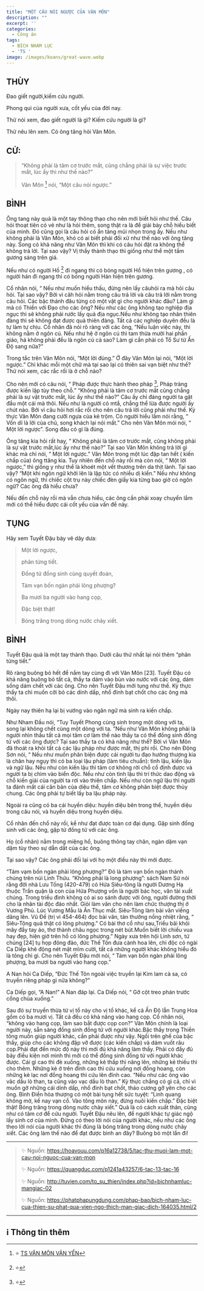 ```yaml
---
title: "MỘT CÂU NÓI NGƯỢC CỦA VÂN MÔN"
description: ""
excerpt: ''
categories:
  - Công án
tags:
  - BÍCH NHAM LỤC
  - 'TS '
image: /images/koans/great-wave.webp
---
```


## THÙY

Đao giết người,kiếm cứu người.

Phong qui của người xưa, cốt yếu của đời nay.

Thử nói xem, đao giết người là gì? Kiếm cứu người là gì?

Thử nêu lên xem. Có ông tăng hỏi Vân Môn.

## CỬ:

> “Không phải là tâm cơ trước mắt, cũng chẳng phải là sự việc trước mắt, lúc ấy thì như thế nào?”
>
> Vân Môn [^1] nói, “Một câu nói ngược.”

## BÌNH

Ông tang này quả là một tay thông thạo cho nên mới biết hỏi như thế. Câu hỏi thoạt tiên có vẻ như là hỏi thêm, song thật ra là để giải bày chỗ hiểu biết của mình. Đó cũng gọi là câu hỏi có ẩn tàng mũi nhọn trong ấy. Nếu như không phải là Vân Môn, khó có ai biết phải đối xử như thế nào với ông tăng này. Song có khả năng như Vân Môn thì khi có câu hỏi đặt ra không thể không trả lời. Tại sao vậy? Vị thầy thành thạo thì giống như thể một tấm gương sáng trên giá.

Nếu như có người Hồ [^21] đi ngang thì có bóng người Hồ hiện trên gương , có người hán đi ngang thì có bóng người Hán hiện trên gương.

Cổ nhân nói, “ Nếu như muốn hiểu thấu, đừng nên lấy câuhỏi ra mà hỏi câu hỏi. Tại sao vậy? Bởi vì câh hỏi nằm trong câu trả lời và câu trả lời nằm trong câu hỏi. Các bậc thánh đâu từng có một vật gì cho người khác đâu? Làm gì mà có Thiền với Đạo cho các ông? Nếu như các ông không tạo nghiệp địa ngục thì sẽ không phải rước lấy quả địa ngục.Nếu như không tạo nhân thiên đàng thì sẽ không đạt được quả thiên đàng. Tất cả các nghiệp duyên đều là tự làm tự chịu. Cổ nhân đã nói rõ ràng với các ông, “Nếu luận việc này, thì không nằm ở ngôn cú. Nếu như hệ ở ngôn cú thì tam thừa mười hai phần giáo, há không phải đều là ngôn cú cả sao? Làm gì cần phải có Tổ Sư từ Ấn Độ sang nữa?”

Trong tắc trên Vân Môn nói, “Một lời đúng.” Ở đây Vân Môn lại nói, “Một lời ngược.” Chỉ khác mỗi một chữ mà tại sao lại có thiên sai vạn biệt như thế? Thử nói xem, các rắc rối là ở chỗ nào?

Cho nên mới có câu nói, “ Pháp được thực hành theo pháp [^22], Pháp tràng được kiến lập tùy theo chỗ.” “Không phải là tâm cơ trước mắt cũng chẳng phải là sự vật trước mắt, lúc ấy như thế nào?” Câu ấy chỉ đáng người ta gật đầu một cái mà thôi. Nếu như là người có mtắ, chẳng thể lừa được người ấy chút nào. Bởi vì câu hỏi hơi rắc rối cho nên câu trả lời cũng phải như thế. Kỳ thực Vân Môn đang cưỡi ngựa của kẻ trộm. Có người hiểu lầm nói rằng, “ Vốn dĩ là lời của chủ, song khách lại nói mất.” Cho nên Vân Môn mói nói, “ Một lời ngược”. Song đâu có gì là đúng.

Ông tăng kia hỏi rất hay, “ Không phải là tâm cơ trước mắt, cũng không phải là sự vật trước mắt,lúc ấy như thế nào?” Tại sao Vân Môn không trả lời gì khác mà chỉ nói, “ Một lời ngược.” Vân Môn trong một lúc đập tan hết ( kiến chấp của) ông ttăng kia. Tuy nhiên đến chỗ này rồi mà còn nói, “ Một lời ngược,” thì giống y như thể là khoét một vết thương trên da thịt lành. Tại sao vậy? “Một khi ngôn ngữ khởi lên là lập tức có nhiều dị kiến.” Nếu như không có ngôn ngữ, thì chiếc cột trụ này chiếc đèn giấy kia từng bao giờ có ngôn ngữ? Các ông đã hiểu chưa?

Nếu đến chỗ này rồi mà vẫn chưa hiểu, các ông cần phải xoay chuyển lắm mới có thể hiểu được cái cốt yếu của vấn đề này.

## TỤNG

Hãy xem Tuyết Đậu bày vẽ dây dưa:

> Một lời ngược,
>
> phân từng tiết.
>
> Đồng tử đồng sinh cùng quyết đoán,
>
> Tám vạn bốn ngàn phải lông phượng?
>
> Ba mươi ba người vào hang cọp,
>
> Đặc biệt thật!
>
> Bóng trăng trong dòng nước chảy xiết.

## BÌNH

Tuyết Đậu quả là một tay thành thạo. Dưới câu thứ nhất lại nói thêm “phân từng tiết.”

Rõ ràng buông bỏ hết để nắm tay cùng đi với Vân Môn [23]. Tuyết Đậu có khả năng buông bỏ tất cả, thầy ta dám vào bùn vào nước với các ông, dám sống dám chết với các ông. Cho nên Tuyết Đậu mới tụng như thế. Kỳ thực thầy ta chỉ muốn cởi bỏ các dính dấp, nhổ đinh bạt chốt cho các ông mà thôi.

Ngày nay thiên hạ lại bị vướng vào ngân ngữ mà sinh ra kiến chấp.

Như Nham Đầu nói, “Tuy Tuyết Phong cùng sinh trong một dòng với ta, song lại không chết cùng một dòng với ta. ”Nếu như Vân Môn không phải là người nhìn thấu tất cả mọi tâm cơ làm thế nào thầy ta có thể đồng sinh đồng tử với các ông được? Tại sao thầy ta có khả năng như thế? Bởi vì Vân Môn đã thoát ra khỏi tất cả các lậu pháp như được mất, thị phi rồi. Cho nên Động Sơn nói, “ Nếu như muốn phân biện được cái người tu đạo hướng thượng kia là chân hay ngụy thì có ba loại lậu pháp (làm tiêu chuẩn): tình lậu, kiến lậu và ngữ lậu. Nếu như còn kiến lậu thì tâm cơ không rời chỗ cổ định được và người ta bị chìm vào biển độc. Nếu như còn tình lậu thì trí thức dao động và chỗ kiến giải của người ta rơi vào thiên chấp. Nếu như còn ngữ lậu thì người ta đánh mất cái căn bản của diệu thể, tâm cơ không phân biệt được thủy chung. Các ông phải tự biết lấy ba lậu pháp này.

Ngoài ra cũng có ba cái huyền diệu: huyền diệu bên trong thể, huyền diệu trong câu nói, và huyền diệu trong huyền diệu.

Cổ nhân đến chổ này rồi, kể như đạt được toàn cơ đại dụng. Gặp sinh đồng sinh với các ông, gặp tử đồng tử với các ông.

Họ (cổ nhân) nằm trong miệng hổ, buông thõng tay chân, ngàn dặm vạn dặm tùy theo sự dẫn dắt của các ông.

Tại sao vậy? Các ông phải đối lại với họ một điều này thì mới được.

“Tám vạm bốn ngàn phải lông phượng?” Đó là tám vạn bốn ngàn thánh chúng trên núi Linh Thứu. “Không phải là long phượng”: sách Nam Sử nói rằng đời nhà Lưu Tống (420-479) có Hứa Siêu-tông là người Dương Hạ thuộc Trần quận là con của Hứa Phượng vốn là người bác học, văn tài xuất chúng. Trong triều đình không có ai so sánh được với ông, người đường thời cho là nhân tài độc đáo nhất. Giỏi làm văn cho nên làm chức thượng thị ở Vương Phủ. Lúc Vương Mẫu là Ân Thục mất. Siêu-Tông làm bài văn viếng dâng lên. Vũ Đế (trị vì 454-464) đọc bài văn, tán thưởng nồng nhiệt rằng, “ Siêu-Tông quả thật có lông phượng.” Có bài thơ cổ như sau,Triều bãi khói mây đầy tay áo, thơ thành châu ngọc trong nét bút.Muốn biết lời chiếu vua hay đẹp, hiện giờ trên hồ có lông phượng.” Ngày xưa trên hội Linh sơn, tứ chúng [24] tụ họp đông đảo, đức Thế Tôn đưa cành hoa lên, chỉ độc có ngài Ca Diếp khẽ động nét mặt mĩm cười, tất cả những người khác không hiểu đó là tông chỉ gì. Cho nên Tuyết Đậu mới nói, “ Tám vạn bốn ngàn phải lông phượng, ba mươi ba người vào hang cọp.”

A Nan hỏi Ca Diếp, “Đức Thế Tôn ngoài việc truyền lại Kim lam cà sa, có truyền riêng pháp gì nữa không?”

Ca Diếp gọi, “A Nan!” A Nan đáp lại. Ca Diếp nói, “ Gỡ cột treo phán trước cổng chùa xuống.”

Sau đó sự truyền thừa từ vị tổ này cho vị tổ khác, kể cả Ấn Độ lẫn Trung Hoa gồm có ba mươi vị. Tất cả đều có khả năng vào hang cọp. Cổ nhân nói, “không vào hang cọp, làm sao bắt được cọp con?” Vân Môn chính là loại người này, sẵn sàng đồng sinh đồng tử với người khác.Bậc thầy trong Thiền tông muốn giúp người khác, cần phải được như vậy. Ngồi trên ghế của bậc thầy, giúp cho các không đập vỡ được (các kiến chấp) và dám vuốt râu cọp.Phải đạt đến mức độ này thì mới đủ khả năng làm thầy. Phải có đầy đủ bảy điều kiện nơi mình thì mới có thể đồng sinh đồng tử với người khác được. Cái gì cao thì đè xuống, những kẻ thấp thì nâng lên, những kẻ thiếu thì cho thêm. Những kẻ ở trên đỉnh cao thì cứu xuống nơi đồng hoang, còn những kẻ lạc nơi đồng hoang thì cứu lên đỉnh cao. “Nếu như các ông vào vãc dầu lò than, ta cũng vào vạc dầu lò than.” Kỳ thực chẳng có gì cả, chỉ vì muốn gỡ những cái dính dấp, nhổ đinh bạt chốt, tháo cương gỡ yên cho các ông. Bình Điền hòa thượng có một bài tụng hết sức tuyệt: “Linh quang không mờ, kế nay vạn cổ. Vào tông môn này, đừng nuôi kiến chấp.” Đặc biệt thật! Bóng trăng trong dòng nước chảy xiết.” Quả là có cách xuất thân, cũng như có tâm cơ để cứu người. Tuyết Đậu nêu lên, để người khác tự giác ngộ lấy sinh cơ của mình. Đừng có theo lời nói của người khác, nếu như các ông theo lời nói của người khác thì đúng là bóng trăng trong dòng nước chảy xiết. Các ông làm thế nào để đạt được bình an đây? Buông bỏ một lần đi!

<hr class="blog-rule" />

> ✨ Nguồn: https://hoavouu.com/p16a12738/5/tac-thu-muoi-lam-mot-cau-noi-nguoc-cua-van-mon
>
> ✨ Nguồn: https://quangduc.com/p1241a43257/6-tac-13-tac-16
>
> ✨ Nguồn: http://tuvien.com/to_su_thien/index.php?id=bichnhamluc-mangiac-02
>
> ✨ Nguồn: https://phatphapungdung.com/phap-bao/bich-nham-luc-cua-thien-su-phat-qua-vien-ngo-thich-man-giac-dich-164035.html/2

<hr class="blog-rule" />

## ℹ️ Thông tin thêm

[^1]: ⭐️ <a href="/masters/Yunmen-Wenyan" target="_blank">TS VÂN MÔN VĂN YỂN</a>

[^21]: ⭐️

[^22]: ⭐️

[^23]: ⭐️

